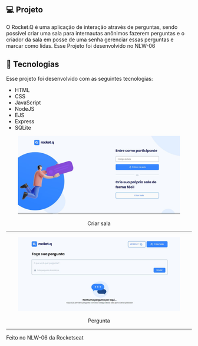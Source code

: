 ## 💻 Projeto

O Rocket.Q é uma aplicação de interação através de perguntas, sendo possível criar uma sala para internautas anônimos fazerem perguntas e o criador da sala em posse de uma senha gerenciar essas perguntas e marcar como lidas.
Esse Projeto foi desenvolvido no NLW-06

## 🚀 Tecnologias

Esse projeto foi desenvolvido com as seguintes tecnologias:

- HTML
- CSS
- JavaScript
- NodeJS
- EJS
- Express
- SQLite

<p align="center">
  <img alt="Rocket.Q" title="Rocket.Q" src="/doc/img/tela-inicial.JPG" width="440px" />
</p>
<p align="center">Criar sala</p>

---
<p align="center">
  <img alt="Rocket.Q" title="Rocket.Q" src="/doc/img/pergunta.JPG" width="440px" />
</p>
<p align="center">Pergunta</p>

---
Feito no NLW-06 da Rocketseat
